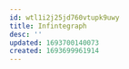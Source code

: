 ```yaml
---
id: wtl1i2j25jd760vtupk9uwy
title: Infintegraph
desc: ''
updated: 1693700140073
created: 1693699961914
---
```


